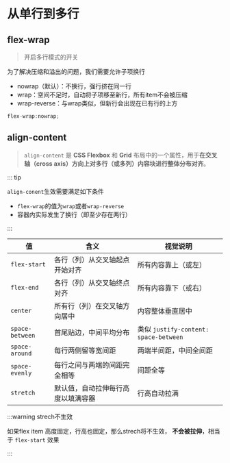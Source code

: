 # 从单行到多行

## flex-wrap

> 开启多行模式的开关

为了解决压缩和溢出的问题，我们需要允许子项换行

- nowrap（默认）：不换行，强行挤在同一行
- wrap：空间不足时，自动将子项移至新行，所有item不会被压缩
- wrap-reverse：与wrap类似，但新行会出现在已有行的上方

```ts
flex-wrap:nowrap;
```



## align-content

> `align-content` 是 **CSS Flexbox** 和 **Grid** 布局中的一个属性，用于**在交叉轴（cross axis）方向上对多行（或多列）内容块进行整体分布对齐**。

::: tip

`align-conent`生效需要满足如下条件

- `flex-wrap`的值为`wrap`或者`wrap-reverse`
- 容器内实际发生了换行（即至少存在两行）

:::

| 值              | 含义                               | 视觉说明                              |
| --------------- | ---------------------------------- | ------------------------------------- |
| `flex-start`    | 各行（列）从交叉轴起点开始对齐     | 所有内容靠上（或左）                  |
| `flex-end`      | 各行（列）从交叉轴终点对齐         | 所有内容靠下（或右）                  |
| `center`        | 所有行（列）在交叉轴方向居中       | 内容整体垂直居中                      |
| `space-between` | 首尾贴边，中间平均分布             | 类似 `justify-content: space-between` |
| `space-around`  | 每行两侧留等宽间距                 | 两端半间距，中间全间距                |
| `space-evenly`  | 每行之间与两端的间距完全相等       | 间距全等                              |
| `stretch`       | 默认值，自动拉伸每行高度以填满容器 | 行高自动拉满                          |



:::warning strech不生效 

如果flex item 高度固定，行高也固定，那么strech将不生效， **不会被拉伸**，相当于 `flex-start` 效果

:::
